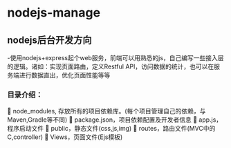 # nodejs-manage
## nodejs后台开发方向
-使用nodejs+express起个web服务，前端可以用熟悉的js，自己编写一些接入层的逻辑。诸如：实现页面路由，定义Restful API，访问数据的统计，也可以在服务端进行数据直出，优化页面性能等等
### 目录介绍：
	node_modules, 存放所有的项目依赖库。(每个项目管理自己的依赖，与Maven,Gradle等不同)
	package.json，项目依赖配置及开发者信息
	app.js，程序启动文件
	public，静态文件(css,js,img)
	routes，路由文件(MVC中的C,controller)
	Views，页面文件(Ejs模板)
